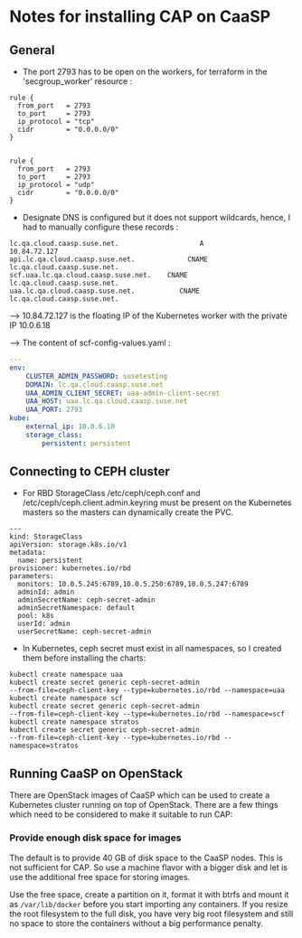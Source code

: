 # Notes for installing CAP on CaaSP

## General

* The port 2793 has to be open on the workers, for terraform in the
'secgroup_worker' resource :

```
rule {
  from_port   = 2793
  to_port     = 2793
  ip_protocol = "tcp"
  cidr        = "0.0.0.0/0"
}


rule {
  from_port   = 2793
  to_port     = 2793
  ip_protocol = "udp"
  cidr        = "0.0.0.0/0"
}
```

* Designate DNS is configured but it does not support wildcards, hence,
I had to manually
configure these records :

```
lc.qa.cloud.caasp.suse.net.                    A               10.84.72.127
api.lc.qa.cloud.caasp.suse.net.             CNAME    
lc.qa.cloud.caasp.suse.net.
scf.uaa.lc.qa.cloud.caasp.suse.net.    CNAME     lc.qa.cloud.caasp.suse.net.
uaa.lc.qa.cloud.caasp.suse.net.           CNAME    
lc.qa.cloud.caasp.suse.net.
```

--> 10.84.72.127 is the floating IP of the Kubernetes worker with the
private IP 10.0.6.18

--> The content of scf-config-values.yaml :

```yaml
---
env:
    CLUSTER_ADMIN_PASSWORD: susetesting
    DOMAIN: lc.qa.cloud.caasp.suse.net
    UAA_ADMIN_CLIENT_SECRET: uaa-admin-client-secret
    UAA_HOST: uaa.lc.qa.cloud.caasp.suse.net
    UAA_PORT: 2793
kube:
    external_ip: 10.0.6.18
    storage_class:
        persistent: persistent
```

## Connecting to CEPH cluster

* For RBD StorageClass /etc/ceph/ceph.conf and
/etc/ceph/ceph.client.admin.keyring
must be present on the Kubernetes masters so the masters can dynamically
create the PVC.

```
---
kind: StorageClass
apiVersion: storage.k8s.io/v1
metadata:
  name: persistent
provisioner: kubernetes.io/rbd
parameters:
  monitors: 10.0.5.245:6789,10.0.5.250:6789,10.0.5.247:6789
  adminId: admin
  adminSecretName: ceph-secret-admin
  adminSecretNamespace: default
  pool: k8s
  userId: admin
  userSecretName: ceph-secret-admin
```

* In Kubernetes, ceph secret must exist in all namespaces, so I created
them before installing the charts:

```
kubectl create namespace uaa
kubectl create secret generic ceph-secret-admin
--from-file=ceph-client-key --type=kubernetes.io/rbd --namespace=uaa
kubectl create namespace scf
kubectl create secret generic ceph-secret-admin
--from-file=ceph-client-key --type=kubernetes.io/rbd --namespace=scf
kubectl create namespace stratos
kubectl create secret generic ceph-secret-admin
--from-file=ceph-client-key --type=kubernetes.io/rbd --namespace=stratos
```

## Running CaaSP on OpenStack

There are OpenStack images of CaaSP which can be used to create a Kubernetes cluster running on top of OpenStack. There are a few things which need to be considered to make it suitable to run CAP:

### Provide enough disk space for images

The default is to provide 40 GB of disk space to the CaaSP nodes. This is not sufficient for CAP. So use a machine flavor with a bigger disk and let is use the additional free space for storing images.

Use the free space, create a partition on it, format it with btrfs and mount it as
`/var/lib/docker` before you start importing any containers. If you resize the root filesystem to the full disk, you have very big root filesystem and still no space to store the containers without a big performance penalty.
